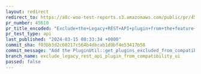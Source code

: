 ```yaml
---
layout: redirect
redirect_to: https://a8c-woo-test-reports.s3.amazonaws.com/public/pr/45610/api/index.html
pr_number: 45610
pr_title_encoded: "Exclude+the+Legacy+REST+API+plugin+from+the+feature+compatibility+UI"
pr_test_type: api
last_published: "2024-03-15 08:33:34 +0000"
commit_sha: f03bb3d2c60217c564b4dbcab1d9bf4e53417b58
commit_message: "Add the PluginUtil::get_plugins_excluded_from_compatibility_ui method."
branch_name: exclude_legacy_rest_api_plugin_from_compatibility_ui
passed: false
---
```

